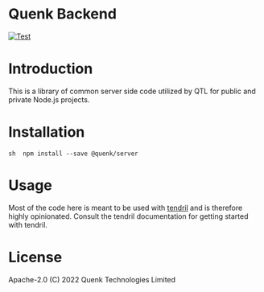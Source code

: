 Quenk Backend
=====

[![Test](https://github.com/quenktechnologies/backend/actions/workflows/test.yml/badge.svg)](https://github.com/quenktechnologies/backend/actions/workflows/test.yml)

# Introduction

This is a library of common server side code utilized by QTL for public and
private Node.js projects.

# Installation

``sh 
npm install --save @quenk/server
``

# Usage

Most of the code here is meant to be used with [tendril][1] and is therefore
highly opinionated. Consult the tendril documentation for getting started with
tendril.

# License

Apache-2.0 (C) 2022 Quenk Technologies Limited

[1]: https://github.com/quenktechnologies/tendril

